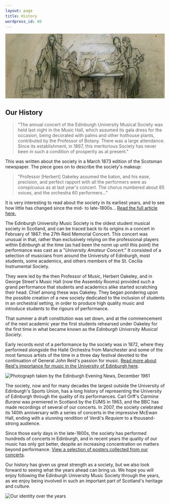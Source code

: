 ```yaml
---
layout: page
title: History
wordpress_id: 40
---
```


![](/assets/img/history/sketch.jpg)

## Our History

> "The annual concert of the Edinburgh University Musical Society was held last
> night in the Music Hall, which assumed its gala dress for the occasion, being
> decorated with palms and other hothouse plants, contributed by the Professor
> of Botany. There was a large attendance. Since its establishment, in 1867,
> this meritorious Society has never been in such a condition of prosperity as
> at present."

This was written about the society in a March 1873 edition of the Scotsman
newspaper. The piece goes on to describe the society's makeup:

> "Professor [Herbert] Oakeley assumed the baton, and his ease, precision, and
> perfect rapport with all the performers were as conspicuous as at last year's
> concert. The chorus numbered about 85 voices, and the orchestra 60
> performers&hellip;"

It is very interesting to read about the society in
its earliest years, and to see how little has changed since the mid-
to late-1800s... <a title="Excerpt from The Scotsman, 25th March, 1873."
href="/assets/img/history/1873-article.jpg">Read the full article here.</a>

The Edinburgh University Music Society is the oldest student musical society in
Scotland, and can be traced back to its origins in a concert in February of
1867: the 27th Reid Memorial Concert. This concert was unusual in that, rather
than exclusively relying on the professional players within Edinburgh at the
time (as had been the norm up until this point) the performance was cast as a
"*University Amateur Concert*." It consisted of a selection of musicians from
around the University of Edinburgh, most students, some academics, and others
members of the St. Cecilia Instrumental Society.

They were led by the then Professor of Music, Herbert Oakeley, and in George
Street's Music Hall (now the Assembly Rooms) provided such a grand performance
that students and academics alike started scratching their head.  Chief among
these was Oakeley. They began pondering upon the possible creation of a new
society dedicated to the inclusion of students in an orchestral setting, in
order to produce high quality music and introduce students to the rigours of
performance.

That summer a draft constitution was set down, and at the commencement of the
next academic year the first students rehearsed under Oakeley for the first
time in what became known as the *Edinburgh University Musical Society*.

Early records exist of a performance by the society was in 1872, where they
performed alongside the Hall&eacute; Orchestra from Manchester and some of the
most famous artists of the time in a three day festival devoted to the
continuation of General John Reid's passion for music. [Read more about Reid's
importance for music in the University of Edinburgh
here](http://www.eca.ed.ac.uk/reid-school-of-music).

![Photograph taken by the Edinburgh Evening News, December 1961](
/assets/img/history/1961-editorial-print.jpg "The Society performs in all its
glory")

The society, now and for many decades the largest outside the University of
Edinburgh's Sports Union, has a long history of representing the University of
Edinburgh through the quality of its performances. Carl Orff's *Carmina
Burana* was premiered in Scotland by the EUMS in 1963, and the BBC has made
recordings of several of our concerts. In 2007, the society celebrated its
140th anniversary with a series of concerts in the impressive McEwan Hall,
ending with a stunning rendition of Verdi's *Requiem* to a thousand-strong
audience.

Since those early days in the late-1800s, the society has performed hundreds of
concerts in Edinburgh, and in recent years the quality of our music has only
got better, despite an increasing concentration on matters beyond performance.
[View a selection of posters collected from our concerts](/whats-on/ "See our
old concert posters").

Our history has given us great strength as a society, but we also look forward
to seeing what the years ahead can bring us. We hope you will enjoy following
the Edinburgh University Music Society through the years, as we enjoy being
involved in such an important part of Scotland's heritage and culture.

![Our identity over the years](/assets/img/history/animated-logo.gif "Our
identity over the years")
